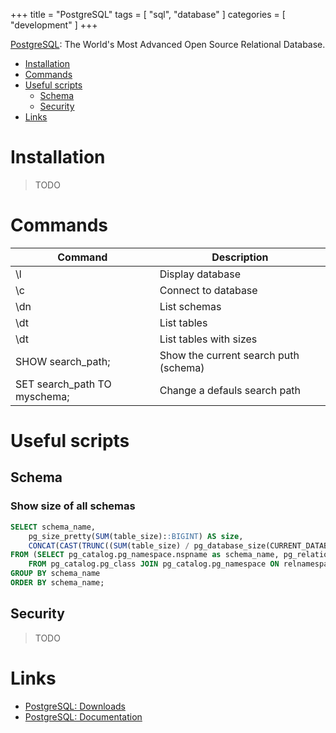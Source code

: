 +++
title = "PostgreSQL"
tags = [ "sql", "database" ]
categories = [ "development" ]
+++

[PostgreSQL](https://www.postgresql.org): The World's Most Advanced Open Source Relational Database.
<!--more-->

* [Installation](#installation)
* [Commands](#commands)
* [Useful scripts](#useful-scripts)
    - [Schema](#schema)
    - [Security](#security)
* [Links](#links)

# Installation

> TODO

# Commands

| Command                 | Description                   |
| ----------------------- | ----------------------------- |
| \l | Display database |
| \c | Connect to database |
| \dn | List schemas |
| \dt | List tables |
| \dt | List tables with sizes |
| SHOW search_path;       | Show the current search puth (schema)         |
| SET search_path TO myschema; | Change a defauls search path             |


# Useful scripts

## Schema

### Show size of all schemas
```sql
SELECT schema_name, 
    pg_size_pretty(SUM(table_size)::BIGINT) AS size,
    CONCAT(CAST(TRUNC((SUM(table_size) / pg_database_size(CURRENT_DATABASE())) * 100, 2) AS TEXT), '%') AS percent
FROM (SELECT pg_catalog.pg_namespace.nspname as schema_name, pg_relation_size(pg_catalog.pg_class.oid) as table_size
    FROM pg_catalog.pg_class JOIN pg_catalog.pg_namespace ON relnamespace = pg_catalog.pg_namespace.oid) t
GROUP BY schema_name
ORDER BY schema_name;
```

## Security

> TODO
 
# Links

* [PostgreSQL: Downloads](https://www.postgresql.org/download/)
* [PostgreSQL: Documentation](https://www.postgresql.org/docs/)
